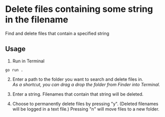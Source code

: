 # Delete files containing some string in the filename

Find and delete files that contain a specified string


## Usage

1. Run in Terminal

```
go run .
```

2. Enter a path to the folder you want to search and delete files in.  
*As a shortcut, you can drag a drop the folder from Finder into Terminal.*  

3. Enter a string. Filenames that contain that string will be deleted.

4. Choose to permanently delete files by pressing "y". (Deleted filenames will be logged in a text file.) Pressing "n" will move files to a new folder.
